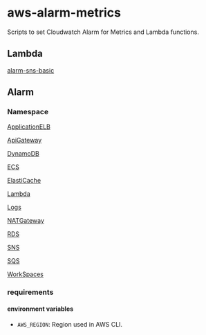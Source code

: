 # aws-alarm-metrics

Scripts to set Cloudwatch Alarm for Metrics and Lambda functions.

## Lambda

[alarm-sns-basic](alarm-sns-basic/README.md)

## Alarm

### Namespace

[ApplicationELB](alb/README.md)

[ApiGateway](apigateway/README.md)

[DynamoDB](dynamodb/README.md)

[ECS](ecs/README.md)

[ElastiCache](elasticache/README.md)

[Lambda](lambda/README.md)

[Logs](logs/README.md)

[NATGateway](natgateway/README.md)

[RDS](rds/README.md)

[SNS](sns/README.md)

[SQS](sqs/README.md)

[WorkSpaces](workspaces/README.md)

### requirements

#### environment variables

-   `AWS_REGION`: Region used in AWS CLI.
